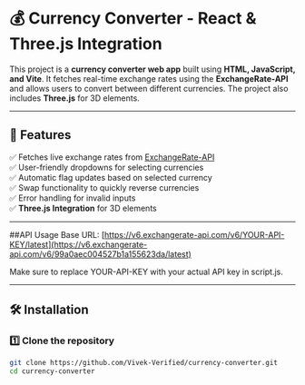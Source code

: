 # 💰 Currency Converter - React & Three.js Integration

This project is a **currency converter web app** built using **HTML, JavaScript, and Vite**. It fetches real-time exchange rates using the **ExchangeRate-API** and allows users to convert between different currencies. The project also includes **Three.js** for 3D elements.

---

## 🚀 Features
✅ Fetches live exchange rates from [ExchangeRate-API](https://www.exchangerate-api.com/)  
✅ User-friendly dropdowns for selecting currencies  
✅ Automatic flag updates based on selected currency  
✅ Swap functionality to quickly reverse currencies  
✅ Error handling for invalid inputs  
✅ **Three.js Integration** for 3D elements  

---

##API Usage
Base URL: [https://v6.exchangerate-api.com/v6/YOUR-API-KEY/latest](https://v6.exchangerate-api.com/v6/99a0aec004527b1a155623da/latest)

Make sure to replace YOUR-API-KEY with your actual API key in script.js.

---

## 🛠️ Installation
### 1️⃣ Clone the repository
```sh
git clone https://github.com/Vivek-Verified/currency-converter.git
cd currency-converter
